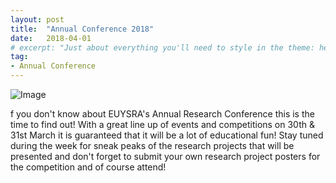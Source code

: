 ```yaml
---
layout: post
title:  "Annual Conference 2018"
date:   2018-04-01
# excerpt: "Just about everything you'll need to style in the theme: headings, paragraphs, blockquotes, tables, code blocks, and more."
tag:
- Annual Conference
---
```

![Image](https://scontent-lhr3-1.xx.fbcdn.net/v/t31.0-8/28947305_595382240808168_8477019504714068620_o.png?_nc_cat=0&oh=a2f0c930d825e2108f023c8b0c1da6a3&oe=5C05A309)

f you don't know about EUYSRA's Annual Research Conference this is the time to find out! With a great line up of events and competitions on 30th & 31st March it is guaranteed that it will be a lot of educational fun! Stay tuned during the week for sneak peaks of the research projects that will be presented and don't forget to submit your own research project posters for the competition and of course attend!
